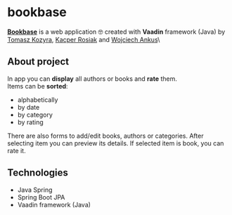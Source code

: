 # bookbase
[**Bookbase**](http://bookbase3-env.eba-tbefkzvk.eu-central-1.elasticbeanstalk.com)
is a web application :nerd_face: created with **Vaadin** framework (Java)
by [Tomasz Kozyra](https://github.com/tkozyra),
[Kacper Rosiak](https://github.com/rosKacper) and
[Wojciech Ankus](https://github.com/vojteq)\


## About project
In app you can **display** all authors or books and **rate** them.\
Items can be **sorted**:
- alphabetically
- by date
- by category
- by rating


There are also forms to add/edit books, authors or categories.
After selecting item you can preview its details. If selected item is book, you can rate it.
 
 
## Technologies

  - Java Spring
  - Spring Boot JPA
  - Vaadin framework (Java)
  





